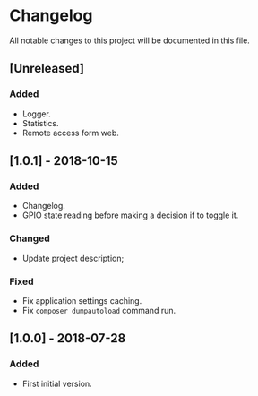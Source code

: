 # Changelog
All notable changes to this project will be documented in this file.

## [Unreleased]
### Added
- Logger.
- Statistics.
- Remote access form web.

## [1.0.1] - 2018-10-15
### Added
- Changelog.
- GPIO state reading before making a decision if to toggle it.

### Changed
- Update project description;

### Fixed
- Fix application settings caching.
- Fix `composer dumpautoload` command run.

## [1.0.0] - 2018-07-28
### Added
- First initial version.